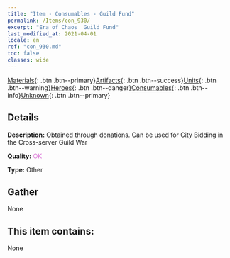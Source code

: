 ```yaml
---
title: "Item - Consumables - Guild Fund"
permalink: /Items/con_930/
excerpt: "Era of Chaos  Guild Fund"
last_modified_at: 2021-04-01
locale: en
ref: "con_930.md"
toc: false
classes: wide
---
```

 [Materials](/Items/){: .btn .btn--primary}[Artifacts](/Items/Artifacts/){: .btn .btn--success}[Units](/Items/Units/){: .btn .btn--warning}[Heroes](/Items/Heroes/){: .btn .btn--danger}[Consumables](/Items/Consumables/){: .btn .btn--info}[Unknown](/Items/Unknown/){: .btn .btn--primary}

## Details
 **Description:** Obtained through donations. Can be used for City Bidding in the Cross-server Guild War

 **Quality:** <span style="color: #DA70D6">OK</span>

 **Type:** Other

## Gather

  None

## This item contains:

  None

